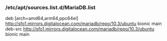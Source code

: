 ### /etc/apt/sources.list.d/MariaDB.list


deb [arch=amd64,arm64,ppc64el] http://sfo1.mirrors.digitalocean.com/mariadb/repo/10.3/ubuntu bionic main
deb-src http://sfo1.mirrors.digitalocean.com/mariadb/repo/10.3/ubuntu bionic main
